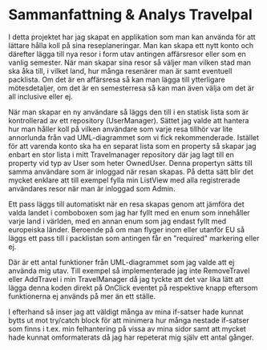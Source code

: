 # Sammanfattning & Analys Travelpal

I detta projektet har jag skapat en applikation som man kan använda för att lättare hålla koll på sina reseplaneringar. Man kan skapa ett nytt konto och därefter lägga till nya resor i form utav antingen affärsresor eller som en vanlig semester. När man skapar sina resor så väljer man vilken stad man ska åka till, i vilket land, hur många resenärer man är samt eventuell packlista. Om det är en affärsresa så kan man lägga till ytterligare mötesdetaljer, om det är en semesterresa så kan man även välja om det är all inclusive eller ej.

När man skapar en ny användare så läggs den till i en statisk lista som är kontrollerad av ett repository (UserManager). Sättet jag valde att hantera hur man håller koll på vilken användare som varje resa tillhör var lite annorlunda från vad UML-diagrammet som vi fick rekommenderade. Istället för att varenda konto ska ha en separat lista som en property så skapar jag enbart en stor lista i mitt Travelmanager repository där jag lagt till en property vid typ av User som heter OwnedUser. Denna propertyn sätts till samma användare som är inloggad när resan skapas. På detta sätt blir det mycket enklare att till exempel fylla min ListView med alla registrerade användares resor när man är inloggad som Admin.

Ett pass läggs till automatiskt när en resa skapas genom att jämföra det valda landet i comboboxen som jag har fyllt med en enum som innehåller varje land i världen, med en annan enum som jag endast fyllt med europeiska länder. Beroende på om man flyger inom eller utanför EU så läggs ett pass till i packlistan som antingen får en "required" markering eller ej.

Där är ett antal funktioner från UML-diagrammet som jag valde att ej använda mig utav. Till exempel så implementerade jag inte RemoveTravel eller AddTravel i min TravelManager då jag tyckte att det var lika lätt att lägga denna koden direkt på OnClick eventet på respektive knapp eftersom funktionerna ej används på mer än ett ställe.

I efterhand så inser jag att väldigt många av mina if-satser hade kunnat bytts ut mot try/catch block för att minimera hur många nestade if-satser som finns i t.ex. min felhantering på vissa av mina sidor samt att mycket hade kunnat omformaterats då jag har repeterat mig själv ett antal gånger.
